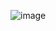 ![image](https://user-images.githubusercontent.com/101380525/157806327-b9c6d382-94c0-4214-a079-2aa2619ea101.png)
